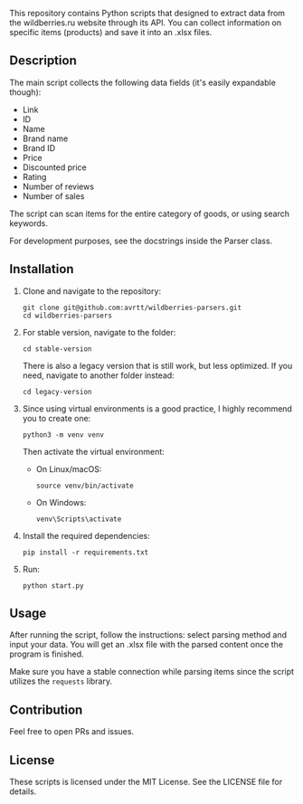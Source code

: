 This repository contains Python scripts that designed to extract data from the wildberries.ru website through its API. You can collect information on specific items (products) and save it into an .xlsx files. 
 
## Description
The main script collects the following data fields (it's easily expandable though):
- Link
- ID
- Name
- Brand name
- Brand ID
- Price
- Discounted price
- Rating
- Number of reviews
- Number of sales

The script can scan items for the entire category of goods, or using search keywords.

For development purposes, see the docstrings inside the Parser class.

## Installation
1. Clone and navigate to the repository:
    ```
    git clone git@github.com:avrtt/wildberries-parsers.git
    cd wildberries-parsers
    ```

2. For stable version, navigate to the folder:
    ```
    cd stable-version
    ```

    There is also a legacy version that is still work, but less optimized. If you need, navigate to another folder instead:
    ```
    cd legacy-version
    ```

3. Since using virtual environments is a good practice, I highly recommend you to create one:
    ```
    python3 -m venv venv
    ```

    Then activate the virtual environment:
    - On Linux/macOS:
        ```
        source venv/bin/activate
        ```
    - On Windows:
        ```
        venv\Scripts\activate
        ```

4. Install the required dependencies:
    ```
    pip install -r requirements.txt
    ```

5. Run:
    ```
    python start.py
    ```

## Usage
After running the script, follow the instructions: select parsing method and input your data. You will get an .xlsx file with the parsed content once the program is finished.

Make sure you have a stable connection while parsing items since the script utilizes the `requests` library.

## Contribution
Feel free to open PRs and issues.

## License
These scripts is licensed under the MIT License. See the LICENSE file for details.


